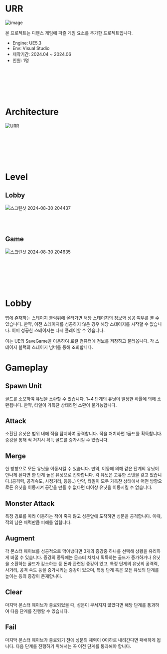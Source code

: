 # URR
![image](https://github.com/user-attachments/assets/f26f1b01-c2ab-41ac-a94e-0b35473b2ba1)

본 프로젝트는 디펜스 게임에 퍼즐 게임 요소를 추가한 프로젝트입니다.


- Engine: UE5.3
- Env: Visual Studio
- 제작기간: 2024.04 ~ 2024.06
- 인원: 1명

</br>
</br>
</br>
</br>
</br>


# Architecture
![URR](https://github.com/user-attachments/assets/15025809-565a-45cc-92c6-bb820d69987c)


</br>
</br>
</br>
</br>
</br>

# Level
## Lobby
![스크린샷 2024-08-30 204437](https://github.com/user-attachments/assets/19a97329-89b2-436e-9e46-10911fe3b3ec)

</br>
</br>

## Game
![스크린샷 2024-08-30 204635](https://github.com/user-attachments/assets/134c8f67-3b04-4631-aa03-e754e60f8b8b)


</br>
</br>
</br>
</br>
</br>

# Lobby
맵에 존재하는 스테이지 블럭위에 올라가면 해당 스테이지의 정보와 성공 여부를 볼 수 있습니다.
만약, 이전 스테이지를 성공하지 않은 경우 해당 스테이지를 시작할 수 없습니다.
이미 성공한 스테이지는 다시 플레이할 수 있습니다.

이는 UE의 SaveGame을 이용하여 로컬 컴퓨터에 정보를 저장하고 불러옵니다.
각 스테이지 블럭의 스테이지 넘버를 통해 조회합니다.

# Gameplay
## Spawn Unit
골드를 소모하여 유닛을 소환할 수 있습니다.
1~4 단계의 유닛이 일정한 확률에 의해 소환됩니다.
만약, 타일이 가득찬 상태라면 소환이 불가능합니다.

## Attack
소환된 유닛은 범위 내에 적을 탐지하여 공격합니다.
적을 처치하면 1골드를 획득합니다.
증강을 통해 적 처치시 획득 골드를 증가시킬 수 있습니다.

## Merge
한 방향으로 모든 유닛을 이동시킬 수 있습니다.
만약, 이동에 의해 같은 단계의 유닛이 만나게 된다면 한 단계 높은 유닛으로 진화합니다.
각 유닛은 고유한 스탯을 갖고 있습니다.(공격력, 공격속도, 사정거리, 등등..)
만약, 타일이 모두 가득찬 상태에서 어떤 방향으로든 유닛을 이동시켜 공간을 만들 수 없다면 더이상 유닛을 이동시킬 수 없습니다.

## Monster Attack
특정 경로를 따라 이동하는 적이 죽지 않고 성문앞에 도착하면 성문을 공격합니다.
이때, 적의 남은 체력만큼 피해를 입힙니다.

## Augment
각 몬스터 웨이브를 성공적으로 막아냈다면 3개의 증강중 하나를 선택해 상황을 유리하게 바꿀 수 있습니다.
증강의 종류에는 몬스터 처치시 획득하는 골드가 증가하거나 유닛을 소환하는 골드가 감소하는 등 돈과 관련된 증강이 있고, 특정 단계의 유닛의 공격력, 사거리, 공격 속도 등을 증가시키는 증강이 있으며, 특정 단계 혹은 모든 유닛의 단계를 높이는 등의 증강이 존재합니다.

## Clear
마지막 몬스터 웨이브가 종료되었을 때, 성문이 부서지지 않았다면 해당 단계를 통과하여 다음 단계를 진행할 수 있습니다.

## Fail
마지막 몬스터 웨이브가 종료되기 전에 성문의 체력이 0이하로 내려간다면 패배하게 됩니다.
다음 단계를 진행하기 위해서는 꼭 이전 단계를 통과해야 합니다.
